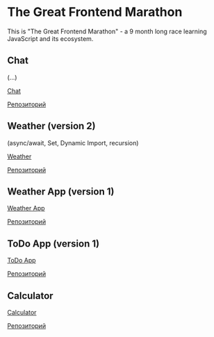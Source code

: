 # The Great Frontend Marathon
This is "The Great Frontend Marathon" - a 9 month long race learning JavaScript and its ecosystem.

## Chat
(...)

[Chat](https://alexandershvets.github.io/great_frontend_marathon/chat_app/)

[Репозиторий](https://github.com/alexandershvets/great_frontend_marathon/tree/main/chat_app)

## Weather (version 2)

(async/await, Set, Dynamic Import, recursion)

[Weather](https://alexandershvets.github.io/great_frontend_marathon/weather/)

[Репозиторий](https://github.com/alexandershvets/great_frontend_marathon/tree/main/weather)

## Weather App (version 1)

[Weather App](https://alexandershvets.github.io/great_frontend_marathon/weather_app/)

[Репозиторий](https://github.com/alexandershvets/great_frontend_marathon/tree/main/weather_app)

## ToDo App (version 1)

[ToDo App](https://alexandershvets.github.io/great_frontend_marathon/todo_app/)

[Репозиторий](https://github.com/alexandershvets/great_frontend_marathon/tree/main/todo_app)

## Calculator

[Calculator](https://alexandershvets.github.io/great_frontend_marathon/calculator/)

[Репозиторий](https://github.com/alexandershvets/great_frontend_marathon/tree/main/calculator)
